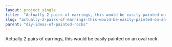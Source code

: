 ```yaml
---
layout: project_single
title:  "Actually 2 pairs of earrings, this would be easily painted on an oval rock."
slug: "actually-2-pairs-of-earrings-this-would-be-easily-painted-on-an-oval-rock"
parent: "diy-ideas-of-painted-rocks"
---
```

Actually 2 pairs of earrings, this would be easily painted on an oval rock.